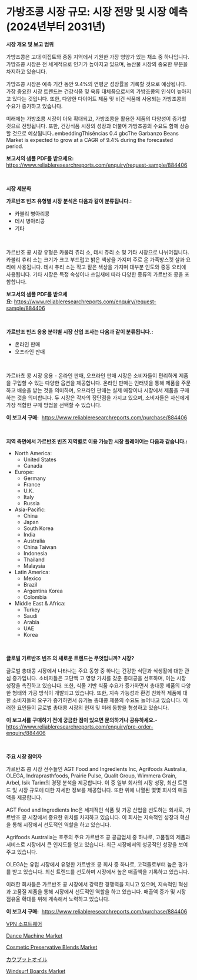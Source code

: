 <p><h1>가방조콩 시장 규모: 시장 전망 및 시장 예측 (2024년부터 2031년)</h1></p><p><strong>시장 개요 및 보고 범위</strong></p>
<p><p>가방조콩은 고대 이집트와 중동 지역에서 기원한 가장 영양가 있는 채소 중 하나입니다. 가방조콩 시장은 전 세계적으로 인기가 높아지고 있으며, 농산물 시장의 중요한 부분을 차지하고 있습니다. </p><p>가방조콩 시장은 예측 기간 동안 9.4%의 연평균 성장률을 기록할 것으로 예상됩니다. 가장 중요한 시장 트렌드는 건강식품 및 육류 대체품으로서의 가방조콩의 인식이 높아지고 있다는 것입니다. 또한, 다양한 다이어트 제품 및 비건 식품에 사용되는 가방조콩의 수요가 증가하고 있습니다.</p><p>미래에는 가방조콩 시장이 더욱 확대되고, 가방조콩을 활용한 제품의 다양성이 증가할 것으로 전망됩니다. 또한, 건강식품 시장의 성장과 더불어 가방조콩의 수요도 함께 상승할 것으로 예상됩니다..embeddingThisências 0.4	gbcThe Garbanzo Beans Market is expected to grow at a CAGR of 9.4% during the forecasted period.</p></p>
<p><strong>보고서의 샘플 PDF를 받으세요:</strong> <a href="https://www.reliableresearchreports.com/enquiry/request-sample/884406">https://www.reliableresearchreports.com/enquiry/request-sample/884406</a></p>
<p>&nbsp;</p>
<p><strong>시장 세분화</strong></p>
<p><strong>가르반조 빈즈 유형별 시장 분석은 다음과 같이 분류됩니다.:</strong></p>
<p><ul><li>카불리 병아리콩</li><li>데시 병아리콩</li><li>기타</li></ul></p>
<p>&nbsp;</p>
<p><p>가르반조 콩 시장 유형은 카불리 츄리 소, 데시 츄리 소 및 기타 시장으로 나뉘어집니다. 카불리 츄리 소는 크기가 크고 부드럽고 밝은 색상을 가지며 주로 온 가족방스켓 살과 요리에 사용됩니다. 데시 츄리 소는 작고 짙은 색상을 가지며 대부분 인도와 중동 요리에 사용됩니다. 기타 시장은 특정 속성이나 쓰임새에 따라 다양한 종류의 가르반조 콩을 포함합니다.</p></p>
<p><strong>보고서의 샘플 PDF를 받으세요:</strong>&nbsp;<a href="https://www.reliableresearchreports.com/enquiry/request-sample/884406">https://www.reliableresearchreports.com/enquiry/request-sample/884406</a></p>
<p>&nbsp;</p>
<p><strong> 가르반조 빈즈 응용 분야별 시장 산업 조사는 다음과 같이 분류됩니다.:</strong></p>
<p><ul><li>온라인 판매</li><li>오프라인 판매</li></ul></p>
<p>&nbsp;</p>
<p><p>가르바쵸 콩 시장 응용 - 온라인 판매, 오프라인 판매 시장은 소비자들이 편리하게 제품을 구입할 수 있는 다양한 옵션을 제공합니다. 온라인 판매는 인터넷을 통해 제품을 주문하고 배송을 받는 것을 의미하며, 오프라인 판매는 실제 매장이나 시장에서 제품을 구매하는 것을 의미합니다. 두 시장은 각자의 장단점을 가지고 있으며, 소비자들은 자신에게 가장 적합한 구매 방법을 선택할 수 있습니다.</p></p>
<p><strong>이 보고서 구매:</strong>&nbsp; <a href="https://www.reliableresearchreports.com/purchase/884406">https://www.reliableresearchreports.com/purchase/884406</a></p>
<p>&nbsp;</p>
<p><strong>지역 측면에서 가르반조 빈즈 지역별로 이용 가능한 시장 플레이어는 다음과 같습니다.:</strong></p>
<p><ul>
    <li>
        North America:
        <ul>
            <li>United States</li>
            <li>Canada</li>
        </ul>
    </li>
    <li>
        Europe:
        <ul>
            <li>Germany</li>
            <li>France</li>
            <li>U.K.</li>
            <li>Italy</li>
            <li>Russia</li>
        </ul>
    </li>
    <li>
        Asia-Pacific:
        <ul>
            <li>China</li>
            <li>Japan</li>
            <li>South Korea</li>
            <li>India</li>
            <li>Australia</li>
            <li>China Taiwan</li>
            <li>Indonesia</li>
            <li>Thailand</li>
            <li>Malaysia</li>
        </ul>
    </li>
    <li>
        Latin America:
        <ul>
            <li>Mexico</li>
            <li>Brazil</li>
            <li>Argentina Korea</li>
            <li>Colombia</li>
        </ul>
    </li>
    <li>
        Middle East & Africa:
        <ul>
            <li>Turkey</li>
            <li>Saudi</li>
            <li>Arabia</li>
            <li>UAE</li>
            <li>Korea</li>
        </ul>
    </li>
    </ul></p>
<p>&nbsp;</p>
<p><strong>글로벌 가르반조 빈즈 의 새로운 트렌드는 무엇입니까? 시장?</strong></p>
<p><p>글로벌 총대콩 시장에서 나타나는 주요 동향 중 하나는 건강한 식단과 식생활에 대한 관심 증가입니다. 소비자들은 고단백 고 영양 가치를 갖춘 총대콩을 선호하며, 이는 시장 성장을 촉진하고 있습니다. 또한, 식물 기반 식품 수요가 증가하면서 총대콩 제품의 다양한 형태와 가공 방식이 개발되고 있습니다. 또한, 지속 가능성과 환경 친화적 제품에 대한 소비자들의 요구가 증가하면서 유기농 총대콩 제품의 수요도 늘어나고 있습니다. 이러한 요인들이 글로벌 총대콩 시장의 현재 및 미래 동향을 형성하고 있습니다.</p></p>
<p><strong>이 보고서를 구매하기 전에 궁금한 점이 있으면 문의하거나 공유하세요.</strong>- <a href="https://www.reliableresearchreports.com/enquiry/pre-order-enquiry/884406">https://www.reliableresearchreports.com/enquiry/pre-order-enquiry/884406</a></p>
<p>&nbsp;</p>
<p><strong>주요 시장 참여자</strong></p>
<p><p>가르반조 콩 시장 선수들인 AGT Food and Ingredients Inc, Agrifoods Australia, OLEGA, Indraprasthfoods, Prairie Pulse, Qualit Group, Wimmera Grain, Arbel, Isik Tarim의 경쟁 분석을 제공합니다. 이 중 일부 회사의 시장 성장, 최신 트렌드 및 시장 규모에 대한 자세한 정보를 제공합니다. 또한 위에 나열된 몇몇 회사의 매출액을 제공합니다.</p><p>AGT Food and Ingredients Inc은 세계적인 식품 및 가공 산업을 선도하는 회사로, 가르반조 콩 시장에서 중요한 위치를 차지하고 있습니다. 이 회사는 지속적인 성장과 혁신을 통해 시장에서 선도적인 역할을 하고 있습니다.</p><p>Agrifoods Australia는 호주의 주요 가르반조 콩 공급업체 중 하나로, 고품질의 제품과 서비스로 시장에서 큰 인지도를 얻고 있습니다. 최근 시장에서의 성공적인 성장을 보여주고 있습니다.</p><p>OLEGA는 유럽 시장에서 유명한 가르반조 콩 회사 중 하나로, 고객들로부터 높은 평가를 받고 있습니다. 최신 트렌드를 선도하며 시장에서 높은 매출액을 기록하고 있습니다.</p><p>이러한 회사들은 가르반조 콩 시장에서 강력한 경쟁력을 지니고 있으며, 지속적인 혁신과 고품질 제품을 통해 시장에서 선도적인 역할을 하고 있습니다. 매출액 증가 및 시장 점유율 확대를 위해 계속해서 노력하고 있습니다.</p></p>
<p><strong>이 보고서 구매:</strong>&nbsp;&nbsp;<a href="https://www.reliableresearchreports.com/purchase/884406">https://www.reliableresearchreports.com/purchase/884406</a></p>
<p><p><a href="https://medium.com/@jackiefauhey9089475/vpn-%EC%86%8C%ED%94%84%ED%8A%B8%EC%9B%A8%EC%96%B4-%EC%8B%9C%EC%9E%A5-%EC%8B%9C%EC%9E%A5-cagr-%EC%8B%9C%EC%9E%A5-%EB%8F%99%ED%96%A5-%EB%B0%8F-%EC%84%B1%EC%9E%A5-%EC%A0%84%EB%9E%B5%EC%97%90-%EB%8C%80%ED%95%9C-%ED%86%B5%EC%B0%B0%EB%A0%A5-0f1986f2b5f6">VPN 소프트웨어</a></p><p><a href="https://issuu.com/reportprime-2/docs/dance-machine-market-size-2030.pptx">Dance Machine Market</a></p><p><a href="https://github.com/bmorecock/Market-Research-Report-List-2/blob/main/cosmetic-preservative-blends-market.md">Cosmetic Preservative Blends Market</a></p><p><a href="https://github.com/cnnriuez22368/Market-Research-Report-List-1/blob/main/4587970635.md">カウプットオイル</a></p><p><a href="https://issuu.com/reportprime-2/docs/windsurf-boards-market-size-2030.pptx">Windsurf Boards Market</a></p></p>
